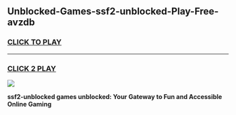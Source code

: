 
## Unblocked-Games-ssf2-unblocked-Play-Free-avzdb
<h3>
<a href="https://premium76.site?title=ssf2-unblocked&ref=20M">CLICK TO PLAY</a></h3>
<hr>

<h3>
<a href="https://premium76.site?title=ssf2-unblocked&ref=20M">CLICK 2 PLAY</a>
  
</h3>

<a href="https://premium76.site?title=ssf2-unblocked&ref=19M"><img src="https://clearcache.store/games.png"></a>


**ssf2-unblocked games unblocked: Your Gateway to Fun and Accessible Online Gaming**
